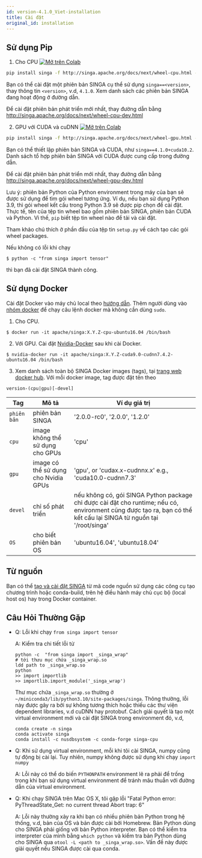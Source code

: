 ```yaml
---
id: version-4.1.0_Viet-installation
title: Cài đặt
original_id: installation
---
```


<!--- Licensed to the Apache Software Foundation (ASF) under one or more contributor license agreements.  See the NOTICE file distributed with this work for additional information regarding copyright ownership.  The ASF licenses this file to you under the Apache License, Version 2.0 (the "License"); you may not use this file except in compliance with the License.  You may obtain a copy of the License at http://www.apache.org/licenses/LICENSE-2.0 Unless required by applicable law or agreed to in writing, software distributed under the License is distributed on an "AS IS" BASIS, WITHOUT WARRANTIES OR CONDITIONS OF ANY KIND, either express or implied.  See the License for the specific language governing permissions and limitations under the License.  -->

## Sử dụng Pip

1. Cho CPU
   [![Mở trên Colab](https://colab.research.google.com/assets/colab-badge.svg)](https://colab.research.google.com/drive/17RA056Brwk0vBQTFaZ-l9EbqwADO0NA9?usp=sharing)

```bash
pip install singa -f http://singa.apache.org/docs/next/wheel-cpu.html --trusted-host singa.apache.org
```

Bạn có thể cài đặt một phiên bản SINGA cụ thể sử dụng `singa==<version>`, thay
thông tin `<version>`, v.d, `4.1.0`. Xem danh sách các phiên bản SINGA đang hoạt
động ở đường dẫn.

Để cài đặt phiên bản phát triển mới nhất, thay đường dẫn bằng
http://singa.apache.org/docs/next/wheel-cpu-dev.html

2. GPU với CUDA và cuDNN
   [![Mở trên Colab](https://colab.research.google.com/assets/colab-badge.svg)](https://colab.research.google.com/drive/1W30IPCqj5fG8ADAQsFqclaCLyIclVcJL?usp=sharing)

```bash
pip install singa -f http://singa.apache.org/docs/next/wheel-gpu.html --trusted-host singa.apache.org
```

Bạn có thể thiết lập phiên bản SINGA và CUDA, như `singa==4.1.0+cuda10.2`. Danh
sách tổ hợp phiên bản SINGA với CUDA được cung cấp trong đường dẫn.

Để cài đặt phiên bản phát triển mới nhất, thay đường dẫn bằng
http://singa.apache.org/docs/next/wheel-gpu-dev.html

Lưu ý: phiên bản Python của Python environment trong máy của bạn sẽ được sử dụng
để tìm gói wheel tương ứng. Ví dụ, nếu bạn sử dụng Python 3.9, thì gói wheel kết
cấu trong Python 3.9 sẽ được pip chọn để cài đặt. Thực tế, tên của tệp tin wheel
bao gồm phiên bản SINGA, phiên bản CUDA và Python. Vì thế, `pip` biết tệp tin
wheel nào để tải và cài đặt.

Tham khảo chú thích ở phần đầu của tệp tin `setup.py` về cách tạo các gói wheel
packages.

Nếu không có lỗi khi chạy

```shell
$ python -c "from singa import tensor"
```

thì bạn đã cài đặt SINGA thành công.

## Sử dụng Docker

Cài đặt Docker vào máy chủ local theo
[hướng dẫn](https://docs.docker.com/install/). Thêm người dùng vào
[nhóm docker](https://docs.docker.com/install/linux/linux-postinstall/) để chạy
câu lệnh docker mà không cần dùng `sudo`.

1. Cho CPU.

```shell
$ docker run -it apache/singa:X.Y.Z-cpu-ubuntu16.04 /bin/bash
```

2. Với GPU. Cài đặt [Nvidia-Docker](https://github.com/NVIDIA/nvidia-docker) sau
   khi cài Docker.

```shell
$ nvidia-docker run -it apache/singa:X.Y.Z-cuda9.0-cudnn7.4.2-ubuntu16.04 /bin/bash
```

3. Xem danh sách toàn bộ SINGA Docker images (tags), tại
   [trang web docker hub](https://hub.docker.com/r/apache/singa/). Với mỗi
   docker image, tag được đặt tên theo

```shell
version-(cpu|gpu)[-devel]
```

| Tag         | Mô tả                                | Ví dụ giá trị                                                                                                                                                      |
| ----------- | ------------------------------------ | ------------------------------------------------------------------------------------------------------------------------------------------------------------------ |
| `phiên bản` | phiên bản SINGA                      | '2.0.0-rc0', '2.0.0', '1.2.0'                                                                                                                                      |
| `cpu`       | image không thể sử dụng cho GPUs     | 'cpu'                                                                                                                                                              |
| `gpu`       | image có thể sử dụng cho Nvidia GPUs | 'gpu', or 'cudax.x-cudnnx.x' e.g., 'cuda10.0-cudnn7.3'                                                                                                             |
| `devel`     | chỉ số phát triển                    | nếu không có, gói SINGA Python package chỉ được cài đặt cho runtime; nếu có, environment cũng được tạo ra, bạn có thể kết cấu lại SINGA từ nguồn tại '/root/singa' |
| `OS`        | cho biết phiên bản OS                | 'ubuntu16.04', 'ubuntu18.04'                                                                                                                                       |

## Từ nguồn

Bạn có thể [tạo và cài đặt SINGA](build.md) từ mã code nguồn sử dụng các công cụ
tạo chương trình hoặc conda-build, trên hệ điều hành máy chủ cục bộ (local host
os) hay trong Docker container.

## Câu Hỏi Thường Gặp

- Q: Lỗi khi chạy `from singa import tensor`

  A: Kiểm tra chi tiết lỗi từ

  ```shell
  python -c  "from singa import _singa_wrap"
  # tới thưu mục chứa _singa_wrap.so
  ldd path to _singa_wrap.so
  python
  >> import importlib
  >> importlib.import_module('_singa_wrap')
  ```

  Thư mục chứa `_singa_wrap.so` thường ở
  `~/miniconda3/lib/python3.10/site-packages/singa`. Thông thường, lỗi này được
  gây ra bởi sự không tương thích hoặc thiếu các thư viện dependent libraries,
  v.d cuDNN hay protobuf. Cách giải quyết là tạo một virtual environment mới và
  cài đặt SINGA trong environment đó, v.d,

  ```shell
  conda create -n singa
  conda activate singa
  conda install -c nusdbsystem -c conda-forge singa-cpu
  ```

- Q: Khi sử dụng virtual environment, mỗi khi tôi cài SINGA, numpy cũng tự động
  bị cài lại. Tuy nhiên, numpy không được sử dụng khi chạy `import numpy`

  A: Lỗi này có thể do biến `PYTHONPATH` environment lẽ ra phải để trống trong
  khi bạn sử dụng virtual environment để tránh mâu thuẫn với đường dẫn của
  virtual environment.

- Q: Khi chạy SINGA trên Mac OS X, tôi gặp lỗi "Fatal Python error:
  PyThreadState_Get: no current thread Abort trap: 6"

  A: Lỗi này thường xảy ra khi bạn có nhiều phiên bản Python trong hệ thống,
  v.d, bản của OS và bản được cài bởi Homebrew. Bản Python dùng cho SINGA phải
  giống với bản Python interpreter. Bạn có thể kiểm tra interpreter của mình
  bằng `which python` và kiểm tra bản Python dùng cho SINGA qua
  `otool -L <path to _singa_wrap.so>`. Vấn đề này được giải quyết nếu SINGA được
  cài qua conda.
